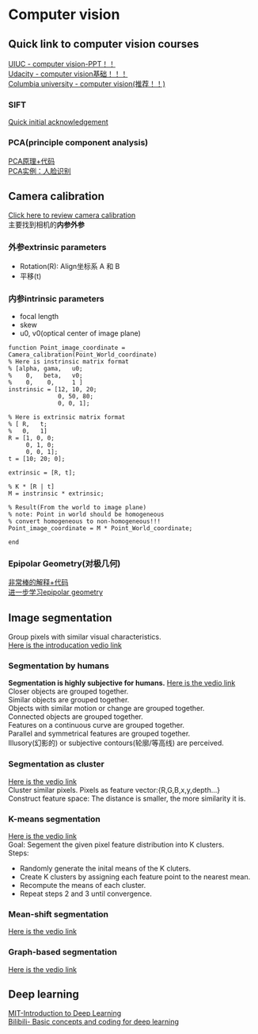 # Computer vision  

## Quick link to computer vision courses
[UIUC - computer vision-PPT！！](http://slazebni.cs.illinois.edu/spring19/)  
[Udacity - computer vision基础！！！](https://classroom.udacity.com/courses/ud810/lessons)  
[Columbia university - computer vision(推荐！！)](https://www.youtube.com/channel/UCf0WB91t8Ky6AuYcQV0CcLw)  

### SIFT  
[Quick initial acknowledgement](https://www.youtube.com/watch?v=4AvTMVD9ig0)  

### PCA(principle component analysis)  
[PCA原理+代码](https://blog.csdn.net/program_developer/article/details/80632779?ops_request_misc=%257B%2522request%255Fid%2522%253A%2522162277304816780357297233%2522%252C%2522scm%2522%253A%252220140713.130102334..%2522%257D&request_id=162277304816780357297233&biz_id=0&utm_medium=distribute.pc_search_result.none-task-blog-2~all~top_positive~default-1-80632779.pc_search_result_control_group&utm_term=PCA&spm=1018.2226.3001.4449)  
[PCA实例：人脸识别](https://www.youtube.com/watch?v=_lY74pXWlS8)  

## Camera calibration  
[Click here to review camera calibration](http://slazebni.cs.illinois.edu/spring19/lec14_calibration.pdf)  
主要找到相机的**内参外参**
### 外参extrinsic parameters  
- Rotation(R): Align坐标系 A 和 B  
- 平移(t)  

### 内参intrinsic parameters  
- focal length  
- skew  
- u0, v0(optical center of image plane)  
```
function Point_image_coordinate = Camera_calibration(Point_World_coordinate)
% Here is instrinsic matrix format
% [alpha, gama,   u0; 
%    0,   beta,   v0;
%    0,    0,     1 ]
instrinsic = [12, 10, 20; 
              0, 50, 80; 
              0, 0, 1];

% Here is extrinsic matrix format
% [ R,   t;
%   0,   1]
R = [1, 0, 0;
     0, 1, 0;
     0, 0, 1];
t = [10; 20; 0];

extrinsic = [R, t];

% K * [R | t]
M = instrinsic * extrinsic;

% Result(From the world to image plane)
% note: Point in world should be homogeneous
% convert homogeneous to non-homogeneous!!!
Point_image_coordinate = M * Point_World_coordinate; 

end
```

### Epipolar Geometry(对极几何)  
[非常棒的解释+代码](https://blog.csdn.net/liubing8609/article/details/110234276?ops_request_misc=%257B%2522request%255Fid%2522%253A%2522162263890916780366529958%2522%252C%2522scm%2522%253A%252220140713.130102334..%2522%257D&request_id=162263890916780366529958&biz_id=0&utm_medium=distribute.pc_search_result.none-task-blog-2~all~sobaiduend~default-2-110234276.pc_search_result_control_group&utm_term=epipole&spm=1018.2226.3001.4187)  
[进一步学习epipolar geometry](https://classroom.udacity.com/courses/ud810/lessons/2947778633/concepts/29434086230923)

## Image segmentation  
Group pixels with similar visual characteristics.  
[Here is the introducation vedio link](https://www.youtube.com/watch?v=4pYyD2uSeko&list=PL2zRqk16wsdop2EatuowXBX5C-r2FdyNt&index=1)  

### Segmentation by humans  
**Segmentation is highly subjective for humans.**
[Here is the vedio link](https://www.youtube.com/watch?v=4pYyD2uSeko&list=PL2zRqk16wsdop2EatuowXBX5C-r2FdyNt&index=2)  
Closer objects are grouped together.  
Similar objects are grouped together.  
Objects with similar motion or change are grouped together.  
Connected objects are grouped together.  
Features on a continuous curve are grouped together.  
Parallel and symmetrical features are grouped together.  
Illusory(幻影的) or subjective contours(轮廓/等高线) are perceived.  

### Segmentation as cluster  
[Here is the vedio link](https://www.youtube.com/watch?v=4pYyD2uSeko&list=PL2zRqk16wsdop2EatuowXBX5C-r2FdyNt&index=3)  
Cluster similar pixels.
Pixels as feature vector:{R,G,B,x,y,depth...}  
Construct feature space: The distance is smaller, the more similarity it is.  

### K-means segmentation  
[Here is the vedio link](https://www.youtube.com/watch?v=4pYyD2uSeko&list=PL2zRqk16wsdop2EatuowXBX5C-r2FdyNt&index=4)  
Goal: Segement the given pixel feature distribution into K clusters.  
Steps:  
- Randomly generate the inital means of the K cluters.  
- Create K clusters by assigning each feature point to the nearest mean.  
- Recompute the means of each cluster.  
- Repeat steps 2 and 3 until convergence.  

### Mean-shift segmentation
[Here is the vedio link](https://www.youtube.com/watch?v=4pYyD2uSeko&list=PL2zRqk16wsdop2EatuowXBX5C-r2FdyNt&index=5)  

### Graph-based segmentation  
[Here is the vedio link](https://www.youtube.com/watch?v=4pYyD2uSeko&list=PL2zRqk16wsdop2EatuowXBX5C-r2FdyNt&index=6)  


## Deep learning  
[MIT-Introduction to Deep Learning](https://www.youtube.com/watch?v=5tvmMX8r_OM&list=PLtBw6njQRU-rwp5__7C0oIVt26ZgjG9NI)  
[Bilibili- Basic concepts and coding for deep learning](https://space.bilibili.com/18161609/video?tid=0&page=2&keyword=&order=pubdate)  

### 
